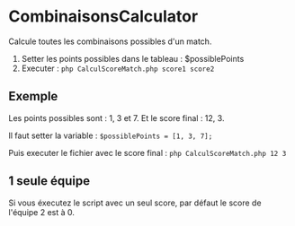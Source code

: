 # CombinaisonsCalculator

Calcule toutes les combinaisons possibles d'un match.

1. Setter les points possibles dans le tableau : $possiblePoints
2. Executer : `php CalculScoreMatch.php score1 score2`

## Exemple 

Les points possibles sont : 1, 3 et 7.
Et le score final : 12, 3.

Il faut setter la variable : `$possiblePoints = [1, 3, 7];`

Puis executer le fichier avec le score final : `php CalculScoreMatch.php 12 3`

## 1 seule équipe
Si vous éxecutez le script avec un seul score, par défaut le score de l'équipe 2 est à 0.

